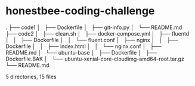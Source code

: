 # honestbee-coding-challenge
.
├── code1
│   ├── Dockerfile
│   ├── git-info.py
│   └── README.md
├── code2
│   ├── clean.sh
│   ├── docker-compose.yml
│   ├── fluentd
│   │   ├── Dockerfile
│   │   └── fluent.conf
│   ├── nginx
│   │   ├── Dockerfile
│   │   ├── index.html
│   │   └── nginx.conf
│   ├── README.md
│   └── ubuntu-base
│       ├── Dockerfile
│       ├── Dockerfile.BAK
│       └── ubuntu-xenial-core-cloudimg-amd64-root.tar.gz
└── README.md

5 directories, 15 files

